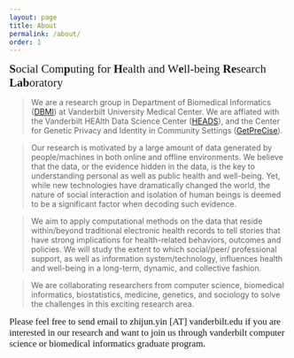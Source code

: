 ```yaml
---
layout: page
title: About
permalink: /about/
order: 1
---
```

<!-- 
![#Sphere Lab](/images/lab_logo.png){:height="75%" width="75%"}
-->

<span style="font-family:Papyrus; font-size:1.5em;"> **S**ocial Com**p**uting for **H**ealth and W**e**ll-being **Re**search **Lab**oratory </span>

<!--- <span style="font-family:Papyrus; font-size:1.2em;"> Who We Are </span> --->
> We are a research group in Department of Biomedical Informatics ([DBMI](https://www.vumc.org/dbmi/)) at Vanderbilt University Medical 
> Center. We are affiated with the Vanderbilt HEAlth Data Science Center ([HEADS](https://www.vumc.org/heads)), and the Center for 
> Genetic Privacy and Identity in Community Settings ([GetPreCise](https://www.vumc.org/getprecise/)). 

<!--- <span style="font-family:Papyrus; font-size:1.2em;"> Motivation </span> --->
> Our research is motivated by a large amount of data generated by people/machines in both online and offline environments. 
> We believe that the data, or the evidence hidden in the data, is the key to understanding personal as well as public health 
> and well-being. Yet, while new technologies have dramatically changed the world, the nature of social interaction and isolation of 
> human beings is deemed to be a significant factor when decoding such evidence. 

<!--- <span style="font-family:Papyrus; font-size:1.2em;"> Aim </span> --->
> We aim to apply computational methods on the data that reside within/beyond traditional electronic health records to tell stories that 
> have strong implications for health-related behaviors, outcomes and policies. We will study the extent to which social/peer/
> professional support, as well as information system/technology, influences health and well-being in a long-term, dynamic, and 
> collective fashion. 

<!-- 
> We aim to apply social computing, data mining, machine learning, and natural language processing techniques 
> to analyzing, modeling and predicting health-related behaviors and outcomes through using the data that reside within/beyond 
> traditional electronic health records. We will study the extent to which social/peer/professional support, as well as information 
> system/device/technology, influences health and well-being in a long-term, dynamic, and collective fashion. 
-->

<!--- <span style="font-family:Papyrus; font-size:1.2em;"> Collaboration </span> --->
> We are collaborating researchers from computer science, biomedical informatics, biostatistics, medicine, genetics, and sociology to 
> solve the challenges in this exciting research area. 


<span style="font-family:Papyrus; font-size:1.2em;"> Please feel free to send email to zhijun.yin [AT] vanderbilt.edu if you are interested in our research and want to join us through vanderbilt computer science or biomedical informatics graduate program.</span>
